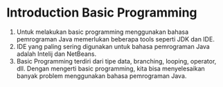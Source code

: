 # Introduction Basic Programming

1. Untuk melakukan basic programming menggunakan bahasa pemrograman Java memerlukan beberapa tools seperti JDK dan IDE.
2. IDE yang paling sering digunakan untuk bahasa pemrograman Java adalah Intelij dan NetBeans.
3. Basic Programming terdiri dari tipe data, branching, looping, operator, dll. Dengan mengerti basic programming, kita bisa menyelesaikan banyak problem menggunakan bahasa pemrograman Java.